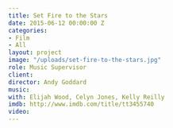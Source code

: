 ```yaml
---
title: Set Fire to the Stars
date: 2015-06-12 00:00:00 Z
categories:
- Film
- All
layout: project
image: "/uploads/set-fire-to-the-stars.jpg"
role: Music Supervisor
client: 
director: Andy Goddard
music: 
with: Elijah Wood, Celyn Jones, Kelly Reilly
imdb: http://www.imdb.com/title/tt3455740
video: 
---
```


